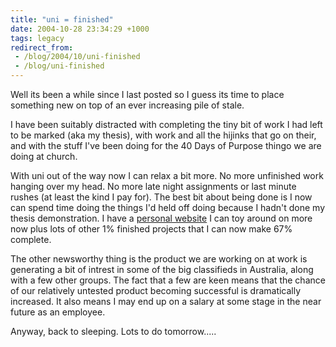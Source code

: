 ```yaml
---
title: "uni = finished"
date: 2004-10-28 23:34:29 +1000
tags: legacy
redirect_from:
 - /blog/2004/10/uni-finished
 - /blog/uni-finished
---
```


Well its been a while since I last posted so I guess its time to place something new on top of an ever increasing pile of stale.



I have been suitably distracted with completing the tiny bit of work I had left to be marked (aka my thesis), with work and all the hijinks that go on their, and with the stuff I've been doing for the 40 Days of Purpose thingo we are doing at church.



With uni out of the way now I can relax a bit more. No more unfinished work hanging over my head. No more late night assignments or last minute rushes (at least the kind I pay for). The best bit about being done is I now can spend time doing the things I'd held off doing because I hadn't done my thesis demonstration. I have a <a href="http://www.calebbrown.id.au">personal website</a> I can toy around on more now plus lots of other 1% finished projects that I can now make 67% complete.



The other newsworthy thing is the product we are working on at work is generating a bit of intrest in some of the big classifieds in Australia, along with a few other groups. The fact that a few are keen means that the chance of our relatively untested product becoming successful is dramatically increased. It also means I may end up on a salary at some stage in the near future as an employee.



Anyway, back to sleeping. Lots to do tomorrow.....

